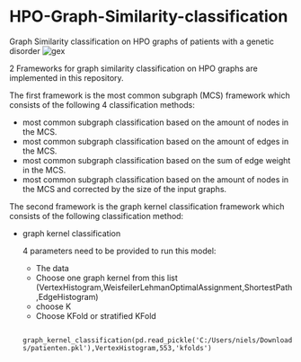 # HPO-Graph-Similarity-classification
Graph Similarity classification on HPO graphs of patients with a genetic disorder
![gex](https://user-images.githubusercontent.com/68016450/145811836-40dfe402-b4e4-457e-ab7b-edea3f2de729.png)

2 Frameworks for graph similarity classification on HPO graphs are implemented in this repository.

The first framework is the most common subgraph (MCS) framework which
 consists of the following 4 classification methods:
  * most common subgraph classification based on the amount of nodes in the MCS.
  * most common subgraph classification based on the amount of edges in the MCS.
  * most common subgraph classification based on the sum of edge weight in the MCS.
  * most common subgraph classification based on the amount of nodes in the MCS and corrected by the size of the input graphs.
  

The second framework is the graph kernel classification framework which consists of the following classification method:
  * graph kernel classification
  

  
    4 parameters need to be provided to run this model:
    * The data
    * Choose one graph kernel from this list (VertexHistogram,WeisfeilerLehmanOptimalAssignment,ShortestPath,EdgeHistogram)
    * choose K
    * Choose KFold or stratified KFold
    
    ``` graph_kernel_classification(pd.read_pickle('C:/Users/niels/Downloads/patienten.pkl'),VertexHistogram,553,'kfolds')```
    
    
    
    
